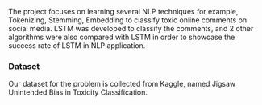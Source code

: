 The project focuses on learning several NLP techniques for example, Tokenizing, Stemming, Embedding to classify toxic online comments on social media. LSTM was developed to classify the comments, and 2 other algorithms were also compared with LSTM in order to showcase the success rate of LSTM in NLP application.

### Dataset
Our dataset for the problem is collected from Kaggle, named Jigsaw Unintended Bias in Toxicity Classification. 
